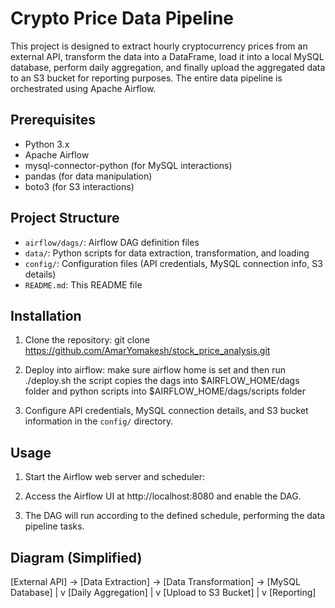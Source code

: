 # Crypto Price Data Pipeline

This project is designed to extract hourly cryptocurrency prices from an external API, transform the data into a DataFrame, load it into a local MySQL database, perform daily aggregation, and finally upload the aggregated data to an S3 bucket for reporting purposes. The entire data pipeline is orchestrated using Apache Airflow.

## Prerequisites

- Python 3.x
- Apache Airflow
- mysql-connector-python (for MySQL interactions)
- pandas (for data manipulation)
- boto3 (for S3 interactions)

## Project Structure

- `airflow/dags/`: Airflow DAG definition files
- `data/`: Python scripts for data extraction, transformation, and loading
- `config/`: Configuration files (API credentials, MySQL connection info, S3 details)
- `README.md`: This README file

## Installation

1. Clone the repository:
   git clone https://github.com/AmarYomakesh/stock_price_analysis.git

2. Deploy into airflow:
   make sure airflow home is set and then run ./deploy.sh
   the script copies the dags into $AIRFLOW_HOME/dags folder
   and python scripts into $AIRFLOW_HOME/dags/scripts folder

3. Configure API credentials, MySQL connection details, and S3 bucket information in the `config/` directory.

## Usage

1. Start the Airflow web server and scheduler:

2. Access the Airflow UI at http://localhost:8080 and enable the DAG.

3. The DAG will run according to the defined schedule, performing the data pipeline tasks.

## Diagram (Simplified)

[External API] -> [Data Extraction] -> [Data Transformation] -> [MySQL Database]
|
v
[Daily Aggregation]
|
v
[Upload to S3 Bucket]
|
v
[Reporting]
